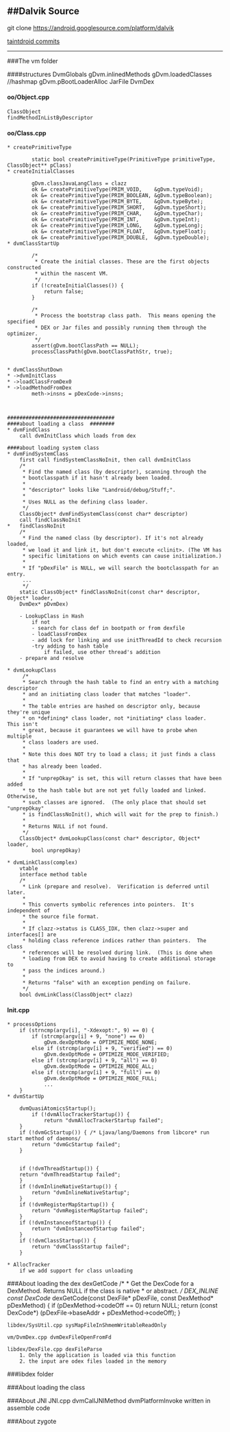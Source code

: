 ##Dalvik Source
---
git clone https://android.googlesource.com/platform/dalvik

[taintdroid commits](https://github.com/TaintDroid/android_platform_dalvik.git)

----
###The vm folder

####structures
	DvmGlobals
		gDvm.inlinedMethods
		gDvm.loadedClasses //hashmap
		gDvm.pBootLoaderAlloc
	JarFile
	DvmDex

#### oo/Object.cpp
	ClassObject
	findMethodInListByDescriptor
#### oo/Class.cpp
	* createPrimitiveType
		
			static bool createPrimitiveType(PrimitiveType primitiveType, ClassObject** pClass)
	* createInitialClasses
	
			gDvm.classJavaLangClass = clazz	
			ok &= createPrimitiveType(PRIM_VOID,    &gDvm.typeVoid);
		    ok &= createPrimitiveType(PRIM_BOOLEAN, &gDvm.typeBoolean);
		    ok &= createPrimitiveType(PRIM_BYTE,    &gDvm.typeByte);
		    ok &= createPrimitiveType(PRIM_SHORT,   &gDvm.typeShort);
		    ok &= createPrimitiveType(PRIM_CHAR,    &gDvm.typeChar);
		    ok &= createPrimitiveType(PRIM_INT,     &gDvm.typeInt);
		    ok &= createPrimitiveType(PRIM_LONG,    &gDvm.typeLong);
	  	    ok &= createPrimitiveType(PRIM_FLOAT,   &gDvm.typeFloat);
		    ok &= createPrimitiveType(PRIM_DOUBLE,  &gDvm.typeDouble);
	* dvmClassStartUp
			
    		/* 
		     * Create the initial classes. These are the first objects constructed
		     * within the nascent VM.                               
		     */
		    if (!createInitialClasses()) {                          
		        return false;
		    }  

		    /* 
		     * Process the bootstrap class path.  This means opening the specified
			 * DEX or Jar files and possibly running them through the optimizer.
		     */
		    assert(gDvm.bootClassPath == NULL);                     
		    processClassPath(gDvm.bootClassPathStr, true);  


	* dvmClassShutDown
	* ->dvmInitClass
	* ->loadClassFromDex0
	* ->loadMethodFromDex
			meth->insns = pDexCode->insns;   



	###################################
	####about loading a class  ########        
	* dvmFindClass
		call dvmInitClass which loads from dex

	####about loading system class           	
	* dvmFindSystemClass
		first call findSystemClassNoInit, then call dvmInitClass
		/*
		 * Find the named class (by descriptor), scanning through the
		 * bootclasspath if it hasn't already been loaded.
		 *
		 * "descriptor" looks like "Landroid/debug/Stuff;".
		 *
		 * Uses NULL as the defining class loader.
		 */
		ClassObject* dvmFindSystemClass(const char* descriptor)
		call findClassNoInit
	* 	findClassNoInit
		/*
		 * Find the named class (by descriptor). If it's not already loaded,
		 * we load it and link it, but don't execute <clinit>. (The VM has
		 * specific limitations on which events can cause initialization.)
		 *
		 * If "pDexFile" is NULL, we will search the bootclasspath for an entry.
		 ...
		 */
		static ClassObject* findClassNoInit(const char* descriptor, Object* loader,
    	DvmDex* pDvmDex)

    	- LookupClass in Hash
    		if not
	    	- search for class def in bootpath or from dexfile
	    	- loadClassFromDex
	    	- add lock for linking and use initThreadId to check recursion
	    	-try adding to hash table
	    		if failed, use other thread's addition
	    - prepare and resolve

    * dvmLookupClass
   		 /*
		 * Search through the hash table to find an entry with a matching descriptor
		 * and an initiating class loader that matches "loader".
		 *
		 * The table entries are hashed on descriptor only, because they're unique
		 * on *defining* class loader, not *initiating* class loader.  This isn't
		 * great, because it guarantees we will have to probe when multiple
		 * class loaders are used.
		 *
		 * Note this does NOT try to load a class; it just finds a class that
		 * has already been loaded.
		 *
		 * If "unprepOkay" is set, this will return classes that have been added
		 * to the hash table but are not yet fully loaded and linked.  Otherwise,
		 * such classes are ignored.  (The only place that should set "unprepOkay"
		 * is findClassNoInit(), which will wait for the prep to finish.)
		 *
		 * Returns NULL if not found.
		 */
		ClassObject* dvmLookupClass(const char* descriptor, Object* loader,
		    bool unprepOkay)

	* dvmLinkClass(complex)
		vtable
		interface method table
		/*
		 * Link (prepare and resolve).  Verification is deferred until later.
		 *
		 * This converts symbolic references into pointers.  It's independent of
		 * the source file format.
		 *
		 * If clazz->status is CLASS_IDX, then clazz->super and interfaces[] are
		 * holding class reference indices rather than pointers.  The class
		 * references will be resolved during link.  (This is done when
		 * loading from DEX to avoid having to create additional storage to
		 * pass the indices around.)
		 *
		 * Returns "false" with an exception pending on failure.
		 */
		bool dvmLinkClass(ClassObject* clazz)


#### Init.cpp
	* processOptions
		if (strncmp(argv[i], "-Xdexopt:", 9) == 0) {
            if (strcmp(argv[i] + 9, "none") == 0)
                gDvm.dexOptMode = OPTIMIZE_MODE_NONE;
            else if (strcmp(argv[i] + 9, "verified") == 0)
                gDvm.dexOptMode = OPTIMIZE_MODE_VERIFIED;
            else if (strcmp(argv[i] + 9, "all") == 0)
                gDvm.dexOptMode = OPTIMIZE_MODE_ALL;
            else if (strcmp(argv[i] + 9, "full") == 0)
                gDvm.dexOptMode = OPTIMIZE_MODE_FULL;
                ...
        }
	* dvmStartUp

		dvmQuasiAtomicsStartup();
    		if (!dvmAllocTrackerStartup()) {
        		return "dvmAllocTrackerStartup failed";
	    }    
	    if (!dvmGcStartup()) { /* Ljava/lang/Daemons from libcore* run start method of daemons/
    	    return "dvmGcStartup failed";
	    }    
		

	    if (!dvmThreadStartup()) {
        return "dvmThreadStartup failed";
	    }
	    if (!dvmInlineNativeStartup()) {
	        return "dvmInlineNativeStartup";
	    }    
	    if (!dvmRegisterMapStartup()) {
	        return "dvmRegisterMapStartup failed";
	    }    
	    if (!dvmInstanceofStartup()) {
	        return "dvmInstanceofStartup failed";
	    }    
	    if (!dvmClassStartup()) {
	        return "dvmClassStartup failed";
	    }
		
	* AllocTracker
		if we add support for class unloading


###About loading the dex
	dexGetCode
	/*
	 * Get the DexCode for a DexMethod.  Returns NULL if the class is native
	 * or abstract.
	 */
	DEX_INLINE const DexCode* dexGetCode(const DexFile* pDexFile,
	    const DexMethod* pDexMethod)
	{
	    if (pDexMethod->codeOff == 0)
	        return NULL;
	    return (const DexCode*) (pDexFile->baseAddr + pDexMethod->codeOff);
	}

	libdex/SysUtil.cpp sysMapFileInShmemWritableReadOnly
	
	vm/DvmDex.cpp dvmDexFileOpenFromFd
	
	libdex/DexFile.cpp dexFileParse
		1. Only the application is loaded via this function
		2. the input are odex files loaded in the memory
	
###libdex folder


###About loading the class

###About JNI
	JNI.cpp
	dvmCallJNIMethod
	dvmPlatformInvoke
		written in assemble code

###About zygote
